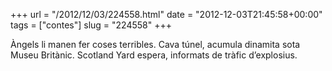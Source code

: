 +++
url = "/2012/12/03/224558.html"
date = "2012-12-03T21:45:58+00:00"
tags = ["contes"]
slug = "224558"
+++

Àngels li manen fer coses terribles. Cava túnel, acumula dinamita sota Museu Britànic. Scotland Yard espera, informats de tràfic d’explosius.

